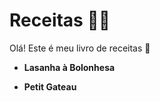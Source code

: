# Receitas :man_cook:

Olá! Este é meu livro de receitas :wave:

- **Lasanha à Bolonhesa**

- **Petit Gateau**

  